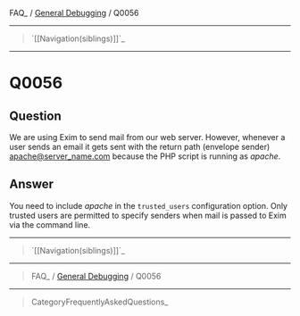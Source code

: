 FAQ\_ / [General Debugging](FAQ/General_Debugging) / Q0056

* * * * *

> \`[[Navigation(siblings)]]\`\_

* * * * *

Q0056
=====

Question
--------

We are using Exim to send mail from our web server. However, whenever a
user sends an email it gets sent with the return path (envelope sender)
[apache@server\_name.com](mailto:apache@server_name.com) because the PHP
script is running as *apache*.

Answer
------

You need to include *apache* in the `trusted_users` configuration
option. Only trusted users are permitted to specify senders when mail is
passed to Exim via the command line.

* * * * *

> \`[[Navigation(siblings)]]\`\_

* * * * *

> FAQ\_ / [General Debugging](FAQ/General_Debugging) / Q0056

* * * * *

> CategoryFrequentlyAskedQuestions\_
